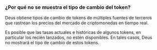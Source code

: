### ¿Por qué no se muestra el tipo de cambio del token?

Deus obtiene tipos de cambio de tokens de múltiples fuentes de terceros que rastrean los precios del mercado de criptomonedas en tiempo real.

Es posible que las tasas actuales e históricas de algunos tokens, en particular los recién lanzados, no estén disponibles. En tales casos, Deus no mostrará el tipo de cambio de estos tokens.